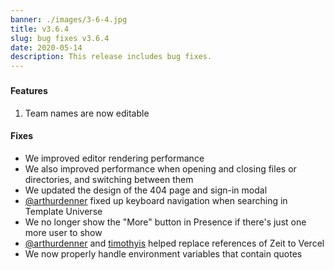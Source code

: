 ```yaml
---
banner: ./images/3-6-4.jpg
title: v3.6.4
slug: bug fixes v3.6.4
date: 2020-05-14
description: This release includes bug fixes.
---
```


###

#### Features

1. Team names are now editable

#### Fixes

- We improved editor rendering performance
- We also improved performance when opening and closing files or directories,
  and switching between them
- We updated the design of the 404 page and sign-in modal
- [@arthurdenner](https://github.com/codesandbox/codesandbox-client/pull/4089)
  fixed up keyboard navigation when searching in Template Universe
- We no longer show the "More" button in Presence if there's just one more user
  to show
- [@arthurdenner](https://github.com/codesandbox/codesandbox-client/pull/4087)
  and [timothyis](https://github.com/codesandbox/codesandbox-client/pull/4116)
  helped replace references of Zeit to Vercel
- We now properly handle environment variables that contain quotes
